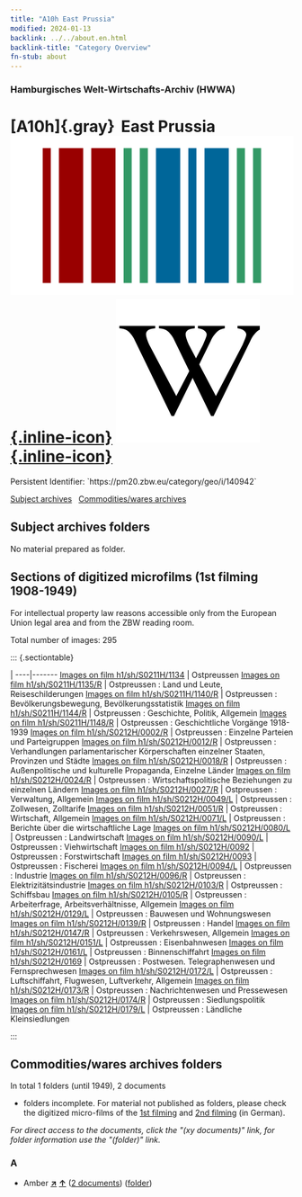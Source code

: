 ```yaml
---
title: "A10h East Prussia"
modified: 2024-01-13
backlink: ../../about.en.html
backlink-title: "Category Overview"
fn-stub: about
---
```


### Hamburgisches Welt-Wirtschafts-Archiv (HWWA)

# [A10h]{.gray}&#8201; East Prussia &#160; [![Wikidata](/images/Wikidata-logo.svg "Wikidata"){.inline-icon}](http://www.wikidata.org/entity/Q103801) [![Wikipedia](/images/Wikipedia-W.svg "Wikipedia"){.inline-icon}](https://en.wikipedia.org/wiki/East_Prussia)

<div class="hint">Persistent Identifier: `https://pm20.zbw.eu/category/geo/i/140942`</div>





[Subject archives](#subject-archives-folders) &#160; [Commodities/wares archives](#commoditieswares-archives-folders)




## Subject archives folders








No material prepared as folder.



<a id="filmsections" />

## Sections of digitized microfilms (1st filming 1908-1949)

<p>For intellectual property law reasons accessible only from the European Union legal area and from the ZBW reading room.</p>



<p>Total number of images: 295</p>




::: {.sectiontable}

 | 
----|-------
<a class="btn" href="https://pm20.zbw.eu/film/h1/sh/S0211H/1134" rel="nofollow">Images on film h1/sh/S0211H/1134</a> | Ostpreussen
<a class="btn" href="https://pm20.zbw.eu/film/h1/sh/S0211H/1135/R" rel="nofollow">Images on film h1/sh/S0211H/1135/R</a> | Ostpreussen : Land und Leute, Reiseschilderungen
<a class="btn" href="https://pm20.zbw.eu/film/h1/sh/S0211H/1140/R" rel="nofollow">Images on film h1/sh/S0211H/1140/R</a> | Ostpreussen : Bevölkerungsbewegung, Bevölkerungsstatistik
<a class="btn" href="https://pm20.zbw.eu/film/h1/sh/S0211H/1144/R" rel="nofollow">Images on film h1/sh/S0211H/1144/R</a> | Ostpreussen : Geschichte, Politik, Allgemein
<a class="btn" href="https://pm20.zbw.eu/film/h1/sh/S0211H/1148/R" rel="nofollow">Images on film h1/sh/S0211H/1148/R</a> | Ostpreussen : Geschichtliche Vorgänge 1918-1939
<a class="btn" href="https://pm20.zbw.eu/film/h1/sh/S0212H/0002/R" rel="nofollow">Images on film h1/sh/S0212H/0002/R</a> | Ostpreussen : Einzelne Parteien und Parteigruppen
<a class="btn" href="https://pm20.zbw.eu/film/h1/sh/S0212H/0012/R" rel="nofollow">Images on film h1/sh/S0212H/0012/R</a> | Ostpreussen : Verhandlungen parlamentarischer Körperschaften einzelner Staaten, Provinzen und Städte
<a class="btn" href="https://pm20.zbw.eu/film/h1/sh/S0212H/0018/R" rel="nofollow">Images on film h1/sh/S0212H/0018/R</a> | Ostpreussen : Außenpolitische und kulturelle Propaganda, Einzelne Länder
<a class="btn" href="https://pm20.zbw.eu/film/h1/sh/S0212H/0024/R" rel="nofollow">Images on film h1/sh/S0212H/0024/R</a> | Ostpreussen : Wirtschaftspolitische Beziehungen zu einzelnen Ländern
<a class="btn" href="https://pm20.zbw.eu/film/h1/sh/S0212H/0027/R" rel="nofollow">Images on film h1/sh/S0212H/0027/R</a> | Ostpreussen : Verwaltung, Allgemein
<a class="btn" href="https://pm20.zbw.eu/film/h1/sh/S0212H/0049/L" rel="nofollow">Images on film h1/sh/S0212H/0049/L</a> | Ostpreussen : Zollwesen, Zolltarife
<a class="btn" href="https://pm20.zbw.eu/film/h1/sh/S0212H/0051/R" rel="nofollow">Images on film h1/sh/S0212H/0051/R</a> | Ostpreussen : Wirtschaft, Allgemein
<a class="btn" href="https://pm20.zbw.eu/film/h1/sh/S0212H/0071/L" rel="nofollow">Images on film h1/sh/S0212H/0071/L</a> | Ostpreussen : Berichte über die wirtschaftliche Lage
<a class="btn" href="https://pm20.zbw.eu/film/h1/sh/S0212H/0080/L" rel="nofollow">Images on film h1/sh/S0212H/0080/L</a> | Ostpreussen : Landwirtschaft
<a class="btn" href="https://pm20.zbw.eu/film/h1/sh/S0212H/0090/L" rel="nofollow">Images on film h1/sh/S0212H/0090/L</a> | Ostpreussen : Viehwirtschaft
<a class="btn" href="https://pm20.zbw.eu/film/h1/sh/S0212H/0092" rel="nofollow">Images on film h1/sh/S0212H/0092</a> | Ostpreussen : Forstwirtschaft
<a class="btn" href="https://pm20.zbw.eu/film/h1/sh/S0212H/0093" rel="nofollow">Images on film h1/sh/S0212H/0093</a> | Ostpreussen : Fischerei
<a class="btn" href="https://pm20.zbw.eu/film/h1/sh/S0212H/0094/L" rel="nofollow">Images on film h1/sh/S0212H/0094/L</a> | Ostpreussen : Industrie
<a class="btn" href="https://pm20.zbw.eu/film/h1/sh/S0212H/0096/R" rel="nofollow">Images on film h1/sh/S0212H/0096/R</a> | Ostpreussen : Elektrizitätsindustrie
<a class="btn" href="https://pm20.zbw.eu/film/h1/sh/S0212H/0103/R" rel="nofollow">Images on film h1/sh/S0212H/0103/R</a> | Ostpreussen : Schiffsbau
<a class="btn" href="https://pm20.zbw.eu/film/h1/sh/S0212H/0105/R" rel="nofollow">Images on film h1/sh/S0212H/0105/R</a> | Ostpreussen : Arbeiterfrage, Arbeitsverhältnisse, Allgemein
<a class="btn" href="https://pm20.zbw.eu/film/h1/sh/S0212H/0129/L" rel="nofollow">Images on film h1/sh/S0212H/0129/L</a> | Ostpreussen : Bauwesen und Wohnungswesen
<a class="btn" href="https://pm20.zbw.eu/film/h1/sh/S0212H/0139/R" rel="nofollow">Images on film h1/sh/S0212H/0139/R</a> | Ostpreussen : Handel
<a class="btn" href="https://pm20.zbw.eu/film/h1/sh/S0212H/0147/R" rel="nofollow">Images on film h1/sh/S0212H/0147/R</a> | Ostpreussen : Verkehrswesen, Allgemein
<a class="btn" href="https://pm20.zbw.eu/film/h1/sh/S0212H/0151/L" rel="nofollow">Images on film h1/sh/S0212H/0151/L</a> | Ostpreussen : Eisenbahnwesen
<a class="btn" href="https://pm20.zbw.eu/film/h1/sh/S0212H/0161/L" rel="nofollow">Images on film h1/sh/S0212H/0161/L</a> | Ostpreussen : Binnenschiffahrt
<a class="btn" href="https://pm20.zbw.eu/film/h1/sh/S0212H/0169" rel="nofollow">Images on film h1/sh/S0212H/0169</a> | Ostpreussen : Postwesen. Telegraphenwesen und Fernsprechwesen
<a class="btn" href="https://pm20.zbw.eu/film/h1/sh/S0212H/0172/L" rel="nofollow">Images on film h1/sh/S0212H/0172/L</a> | Ostpreussen : Luftschiffahrt, Flugwesen, Luftverkehr, Allgemein
<a class="btn" href="https://pm20.zbw.eu/film/h1/sh/S0212H/0173/R" rel="nofollow">Images on film h1/sh/S0212H/0173/R</a> | Ostpreussen : Nachrichtenwesen und Pressewesen
<a class="btn" href="https://pm20.zbw.eu/film/h1/sh/S0212H/0174/R" rel="nofollow">Images on film h1/sh/S0212H/0174/R</a> | Ostpreussen : Siedlungspolitik
<a class="btn" href="https://pm20.zbw.eu/film/h1/sh/S0212H/0179/L" rel="nofollow">Images on film h1/sh/S0212H/0179/L</a> | Ostpreussen : Ländliche Kleinsiedlungen


:::














## Commodities/wares archives folders











In total 1 folders (until 1949), 2 documents
- folders incomplete.  For material not published as folders, please check the
digitized micro-films of the [1st filming](/film/h1_wa.de.html) and [2nd
filming](/film/h2_wa.de.html) (in German).

_For direct access to the documents, click the "(xy documents)" link, for folder information use the "(folder)" link._



### A

- Amber [**&nearr;**](../../../ware/i/142111/about.en.html "Amber (xXX all over the world)") [**&uarr;**](../../../ware/about.en.html#PID04-Sc01 "Ware category system") (<a href="https://pm20.zbw.eu/iiifview/folder/wa/142111,140942" title="about: Amber : East Prussia" target="_blank">2 documents</a>) ([folder](../../../../folder/wa/1421xx/142111/1409xx/140942/about.en.html))




